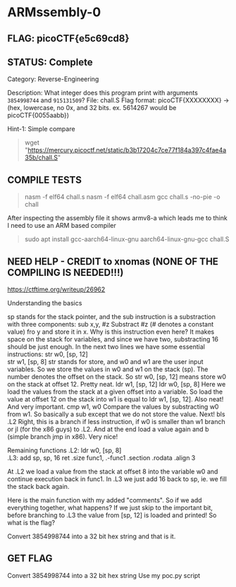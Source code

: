# ARMssembly-0

## FLAG: picoCTF{e5c69cd8}

## STATUS: Complete

Category: Reverse-Engineering

Description: What integer does this program print with arguments `3854998744` and `915131509`? File: chall.S Flag format: picoCTF{XXXXXXXX} -> (hex, lowercase, no 0x, and 32 bits. ex. 5614267 would be picoCTF{0055aabb})

Hint-1: Simple compare

> wget "https://mercury.picoctf.net/static/b3b17204c7ce77f184a397c4fae4a35b/chall.S"

## COMPILE TESTS

> nasm -f elf64 chall.s
> nasm -f elf64 chall.asm
> gcc chall.s -no-pie -o chall

After inspecting the assembly file it shows armv8-a which leads me to think I need to use an ARM based compiler

> sudo apt install gcc-aarch64-linux-gnu
> aarch64-linux-gnu-gcc chall.S

## NEED HELP - CREDIT to xnomas (NONE OF THE COMPILING IS NEEDED!!!)

<https://ctftime.org/writeup/26962>

Understanding the basics

sp stands for the stack pointer, and the sub instruction is a substraction with three components:
sub x,y, #z
Substract #z (# denotes a constant value) fro y and store it in x. Why is this instruction even here? It makes space on the stack for variables, and since we have two, substracting 16 should be just enough. In the next two lines we have some essential instructions:
str w0, [sp, 12]  
str w1, [sp, 8]
str stands for store, and w0 and w1 are the user input variables. So we store the values in w0 and w1 on the stack (sp). The number denotes the offset on the stack. So str w0, [sp, 12] means store w0 on the stack at offset 12. Pretty neat.
ldr w1, [sp, 12]
ldr w0, [sp, 8]
Here we load the values from the stack at a given offset into a variable. So load the value at offset 12 on the stack into w1 is equal to ldr w1, [sp, 12]. Also neat! And very important.
cmp w1, w0
Compare the values by substracting w0 from w1. So basically a sub except that we do not store the value. Next!
bls .L2
Right, this is a branch if less instruction, if w0 is smaller than w1 branch or jl (for the x86 guys) to .L2. And at the end load a value again and b (simple branch jmp in x86). Very nice!

Remaining functions
.L2:
    ldr w0, [sp, 8]  
.L3:
    add sp, sp, 16
    ret
    .size   func1, .-func1
    .section    .rodata
    .align  3

At .L2 we load a value from the stack at offset 8 into the variable w0 and continue execution back in func1. In .L3 we just add 16 back to sp, ie. we fill the stack back again.

Here is the main function with my added "comments". So if we add everything together, what happens? If we just skip to the important bit, before branching to .L3 the value from [sp, 12] is loaded and printed! So what is the flag?

Convert 3854998744 into a 32 bit hex string and that is it.

## GET FLAG

Convert 3854998744 into a 32 bit hex string
Use my poc.py script
